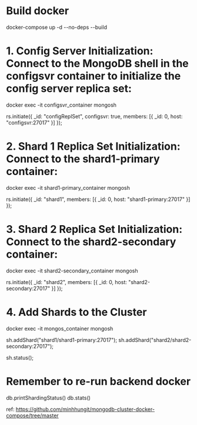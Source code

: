 # Build docker

docker-compose up -d --no-deps --build

# 1. Config Server Initialization: Connect to the MongoDB shell in the configsvr container to initialize the config server replica set:

docker exec -it configsvr_container mongosh

rs.initiate({
  _id: "configReplSet",
  configsvr: true,
  members: [{ _id: 0, host: "configsvr:27017" }]
});

# 2. Shard 1 Replica Set Initialization: Connect to the shard1-primary container:

docker exec -it shard1-primary_container mongosh

rs.initiate({
  _id: "shard1",
  members: [{ _id: 0, host: "shard1-primary:27017" }]
});

# 3. Shard 2 Replica Set Initialization: Connect to the shard2-secondary container:

docker exec -it shard2-secondary_container mongosh

rs.initiate({
  _id: "shard2",
  members: [{ _id: 0, host: "shard2-secondary:27017" }]
});

# 4. Add Shards to the Cluster

docker exec -it mongos_container mongosh

sh.addShard("shard1/shard1-primary:27017");
sh.addShard("shard2/shard2-secondary:27017");

sh.status();


# Remember to re-run backend docker

db.printShardingStatus()
db.stats()

ref: https://github.com/minhhungit/mongodb-cluster-docker-compose/tree/master